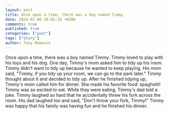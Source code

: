 ```yaml
---
layout: post
title: Once upon a time, there was a boy named Timmy
date: 2024-01-06 16:02:16 +0200
comments: true
published: true
categories: ["post"]
tags: ["Story"]
author: Tony Mamacos
---
```

Once upon a time, there was a boy named Timmy. Timmy loved to play with his toys and his dog. One day, Timmy's mom asked him to tidy up his room. Timmy didn't want to tidy up because he wanted to keep playing. His mom said, "Timmy, if you tidy up your room, we can go to the park later." Timmy thought about it and decided to tidy up.
After he finished tidying up, Timmy's mom called him for dinner. She made his favorite food: spaghetti! Timmy was so excited to eat. While they were eating, Timmy's dad told a joke. Timmy laughed so hard that he accidentally threw his fork across the room. His dad laughed too and said, "Don't throw your fork, Timmy!" Timmy was happy that his family was having fun and he finished his dinner.
